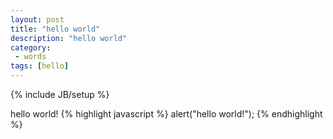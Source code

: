 ```yaml
---
layout: post
title: "hello world"
description: "hello world"
category:
 - words
tags: [hello]
---
```

{% include JB/setup %}

hello world!
{% highlight javascript %}
alert("hello world!");
{% endhighlight %}
